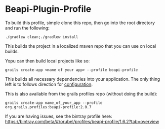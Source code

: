 # Beapi-Plugin-Profile

To build this profile, simple clone this repo, then go into the root directory and run the following:

```
./gradlew clean;./gradlew install
```

This builds the project in a localized maven repo that you can use on local builds.

Yopu can then build local projects like so:

```
grails create-app <name of your app> --profile beapi-profile
```

This builds all necessary dependencies into your application. The only thing left is to follows direction for [configuration](http://orubel.github.io/Beapi-API-Framework/).

This is also available from the grails profiles repo (without doing the build):

```
grails create-app name_of_your_app --profile org.grails.profiles:beapi-profile:2.0.7
```

If you are having issues, see the bintray profile here: https://bintray.com/beta/#/orubel/profiles/beapi-profile/1.6.2?tab=overview
